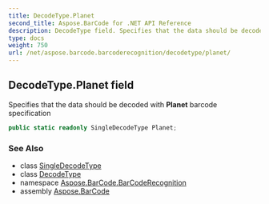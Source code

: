 ```yaml
---
title: DecodeType.Planet
second_title: Aspose.BarCode for .NET API Reference
description: DecodeType field. Specifies that the data should be decoded with Planet barcode specification
type: docs
weight: 750
url: /net/aspose.barcode.barcoderecognition/decodetype/planet/
---
```

## DecodeType.Planet field

Specifies that the data should be decoded with **Planet** barcode specification

```csharp
public static readonly SingleDecodeType Planet;
```

### See Also

* class [SingleDecodeType](../../singledecodetype/)
* class [DecodeType](../)
* namespace [Aspose.BarCode.BarCodeRecognition](../../../aspose.barcode.barcoderecognition/)
* assembly [Aspose.BarCode](../../../)


